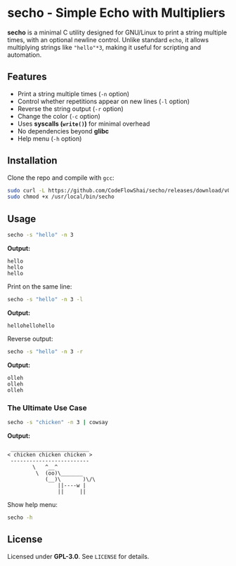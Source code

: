 # secho - Simple Echo with Multipliers

**secho** is a minimal C utility designed for GNU/Linux to print a string multiple times, with an optional newline control. Unlike standard `echo`, it allows multiplying strings like `"hello"*3`, making it useful for scripting and automation.

## Features
- Print a string multiple times (`-n` option)
- Control whether repetitions appear on new lines (`-l` option)
- Reverse the string output (`-r` option)
- Change the color (`-c` option)
- Uses **syscalls (`write()`)** for minimal overhead
- No dependencies beyond **glibc**
- Help menu (`-h` option)
## Installation
Clone the repo and compile with `gcc`:
```sh
sudo curl -L https://github.com/CodeFlowShai/secho/releases/download/v0.1.1/secho -o /usr/local/bin/secho
sudo chmod +x /usr/local/bin/secho
```

## Usage
```sh
secho -s "hello" -n 3
```
**Output:**
```
hello
hello
hello
```

Print on the same line:
```sh
secho -s "hello" -n 3 -l
```
**Output:**
```
hellohellohello
```


Reverse output:
```sh
secho -s "hello" -n 3 -r
```
**Output:**
```
olleh
olleh
olleh
```

### **The Ultimate Use Case**
```sh
secho -s "chicken" -n 3 | cowsay
```
**Output:**
```
 _________________________
< chicken chicken chicken >
 -------------------------
        \   ^__^
         \  (oo)\_______
            (__)\       )\/\
                ||----w |
                ||     ||
```

Show help menu:
```sh
secho -h
```
## License
Licensed under **GPL-3.0**. See `LICENSE` for details.
